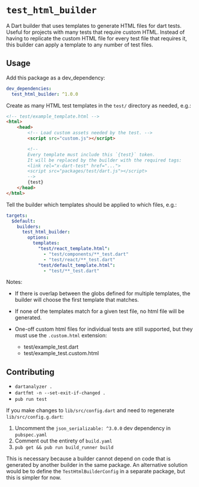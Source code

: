 # `test_html_builder`

A Dart builder that uses templates to generate HTML files for dart tests. Useful
for projects with many tests that require custom HTML. Instead of having to
replicate the custom HTML file for every test file that requires it, this
builder can apply a template to any number of test files.

## Usage

Add this package as a dev_dependency:

```yaml
dev_dependencies:
  test_html_builder: ^1.0.0
```

Create as many HTML test templates in the `test/` directory as needed, e.g.:

```html
<!-- test/example_template.html -->
<html>
    <head>
        <!-- Load custom assets needed by the test. -->
        <script src="custom.js"></script>

        <!--
        Every template must include this `{test}` token.
        It will be replaced by the builder with the required tags:
        <link rel="x-dart-test" href="...">
        <script src="packages/test/dart.js"></script>
        -->
        {test}
    </head>
</html>
```

Tell the builder which templates should be applied to which files, e.g.:

```yaml
targets:
  $default:
    builders:
      test_html_builder:
        options:
          templates:
            "test/react_template.html":
              - "test/components/**_test.dart"
              - "test/react/**_test.dart"
            "test/default_template.html":
              - "test/**_test.dart"
```

Notes:

* If there is overlap between the globs defined for multiple templates, the
  builder will choose the first template that matches.

* If none of the templates match for a given test file, no html file will be
  generated.

* One-off custom html files for individual tests are still supported, but they
  must use the `.custom.html` extension:
  * test/example_test.dart
  * test/example_test.custom.html

## Contributing

* `dartanalyzer .`
* `dartfmt -n --set-exit-if-changed .`
* `pub run test`

If you make changes to `lib/src/config.dart` and need to regenerate
`lib/src/config.g.dart`:

1. Uncomment the `json_serializable: ^3.0.0` dev dependency in `pubspec.yaml`
1. Comment out the entirety of `build.yaml`
1. `pub get && pub run build_runner build`

This is necessary because a builder cannot depend on code that is generated by
another builder in the same package. An alternative solution would be to define
the `TestHtmlBuilderConfig` in a separate package, but this is simpler for now.
